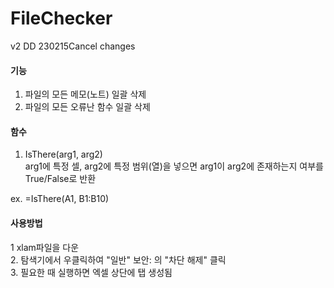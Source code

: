 # FileChecker

v2 DD 230215Cancel changes

#### 기능
1. 파일의 모든 메모(노트) 일괄 삭제
2. 파일의 모든 오류난 함수 일괄 삭제

#### 함수
1. IsThere(arg1, arg2)  
arg1에 특정 셀, arg2에 특정 범위(열)을 넣으면 arg1이 arg2에 존재하는지 여부를 True/False로 반환

ex.
=IsThere(A1, B1:B10)

#### 사용방법
1 xlam파일을 다운  
2. 탐색기에서 우클릭하여 "일반" 보안: 의 "차단 해제" 클릭  
3. 필요한 때 실행하면 엑셀 상단에 탭 생성됨
